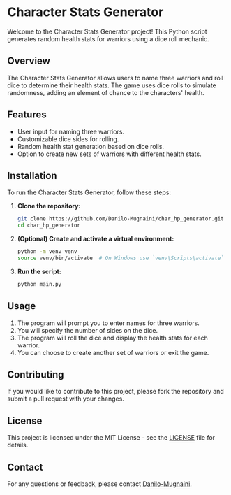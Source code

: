 
# Character Stats Generator

Welcome to the Character Stats Generator project! This Python script generates random health stats for warriors using a dice roll mechanic.

## Overview

The Character Stats Generator allows users to name three warriors and roll dice to determine their health stats. The game uses dice rolls to simulate randomness, adding an element of chance to the characters' health.

## Features

- User input for naming three warriors.
- Customizable dice sides for rolling.
- Random health stat generation based on dice rolls.
- Option to create new sets of warriors with different health stats.

## Installation

To run the Character Stats Generator, follow these steps:

1. **Clone the repository:**
   ```bash
   git clone https://github.com/Danilo-Mugnaini/char_hp_generator.git
   cd char_hp_generator
   ```

2. **(Optional) Create and activate a virtual environment:**
   ```bash
   python -m venv venv
   source venv/bin/activate  # On Windows use `venv\Scripts\activate`
   ```

3. **Run the script:**
   ```bash
   python main.py
   ```

## Usage

1. The program will prompt you to enter names for three warriors.
2. You will specify the number of sides on the dice.
3. The program will roll the dice and display the health stats for each warrior.
4. You can choose to create another set of warriors or exit the game.

## Contributing

If you would like to contribute to this project, please fork the repository and submit a pull request with your changes.

## License

This project is licensed under the MIT License - see the [LICENSE](LICENSE) file for details.

## Contact

For any questions or feedback, please contact [Danilo-Mugnaini](https://github.com/Danilo-Mugniani).
